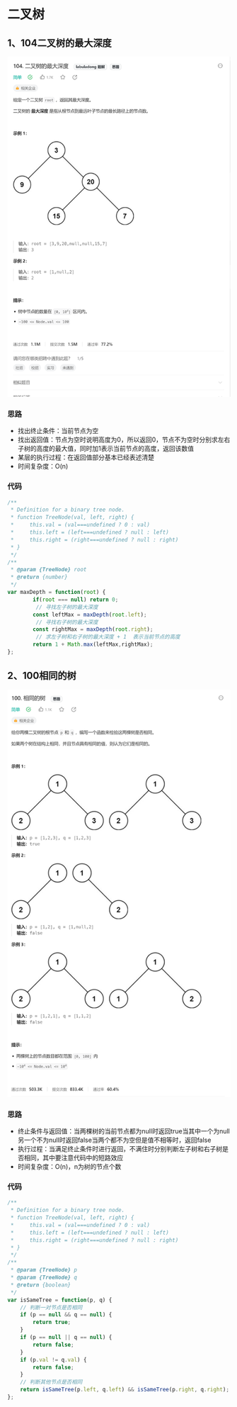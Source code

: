 # 二叉树

## 1、104二叉树的最大深度

![image-20231102111551732](assets/image-20231102111551732.png)

### 思路

- 找出终止条件：当前节点为空
- 找出返回值：节点为空时说明高度为0，所以返回0，节点不为空时分别求左右子树的高度的最大值，同时加1表示当前节点的高度，返回该数值
- 某层的执行过程：在返回值部分基本已经表述清楚
- 时间复杂度：O(n)

### 代码

```js
/**
 * Definition for a binary tree node.
 * function TreeNode(val, left, right) {
 *     this.val = (val===undefined ? 0 : val)
 *     this.left = (left===undefined ? null : left)
 *     this.right = (right===undefined ? null : right)
 * }
 */
/**
 * @param {TreeNode} root
 * @return {number}
 */
var maxDepth = function(root) {
        if(root === null) return 0;
         // 寻找左子树的最大深度
        const leftMax = maxDepth(root.left);
    	 // 寻找右子树的最大深度
        const rightMax = maxDepth(root.right);
         // 求左子树和右子树的最大深度 + 1  表示当前节点的高度
        return 1 + Math.max(leftMax,rightMax);
};
```

## 2、100相同的树

![image-20231102114618808](assets/image-20231102114618808.png)

### 思路

- 终止条件与返回值：当两棵树的当前节点都为null时返回true当其中一个为null另一个不为null时返回false当两个都不为空但是值不相等时，返回false
- 执行过程：当满足终止条件时进行返回，不满住时分别判断左子树和右子树是否相同，其中要注意代码中的短路效应
- 时间复杂度：O(n)，n为树的节点个数

### 代码

```js
/**
 * Definition for a binary tree node.
 * function TreeNode(val, left, right) {
 *     this.val = (val===undefined ? 0 : val)
 *     this.left = (left===undefined ? null : left)
 *     this.right = (right===undefined ? null : right)
 * }
 */
/**
 * @param {TreeNode} p
 * @param {TreeNode} q
 * @return {boolean}
 */
var isSameTree = function(p, q) {
    // 判断一对节点是否相同
    if (p == null && q == null) {
        return true;
    }
    if (p == null || q == null) {
        return false;
    }
    if (p.val != q.val) {
        return false;
    }
    // 判断其他节点是否相同
    return isSameTree(p.left, q.left) && isSameTree(p.right, q.right);
};
```

